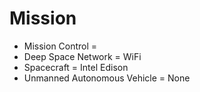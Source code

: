 Mission
==

- Mission Control = 
- Deep Space Network = WiFi
- Spacecraft = Intel Edison
- Unmanned Autonomous Vehicle =	None
